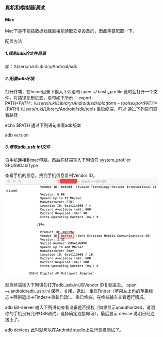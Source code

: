 ### 真机和模拟器调试

#### Mac
Mac下是不能插数据线就直接能读取安卓设备的，因此需要配置一下。

配置方法

##### 1.找到adb的文件目录

如：/Users/ruki/Library/Android/sdk

##### 2.配置adb环境
打开终端，在home目录下输入下列语句
open ~/.bash_profile
此时会打开一个文件，将路径复制进去，语句如下所示：
export PATH=${PATH}:/Users/ruki/Library/Android/sdk/platform-tools
export PATH=${PATH}:/Users/ruki/Library/Android/sdk/tools
重启终端，可以
通过下列语句查看路径

echo $PATH
通过下列语句查看adb版本

adb version
##### 3.修改adb_usb.ini文件
将手机连接到mac电脑，然后在终端输入下列语句
system_profiler SPUSBDataType

查看手机的信息。找到手机信息复制Vendor ID。
![](/assets/VendorID.png)

然后终端输入下列语句打开adb_usb.ini,将Vendor ID复制进去。
open ~/.android/adb_usb.ini
保存，关闭，退出，重启Finder（苹果左上角的苹果标志->强制退出->Finder->重新启动）。
重启终端，在终端输入查看运行情况。

adb kill-server
输入下列语句查看设备是否授权（如果显示unauthorized，说明你的手机没有允许USB调试，选择确定连接即可），最后显示 device 说明已经连接上了。

adb devices
此时就可以在Android studio上进行真机测试了。
